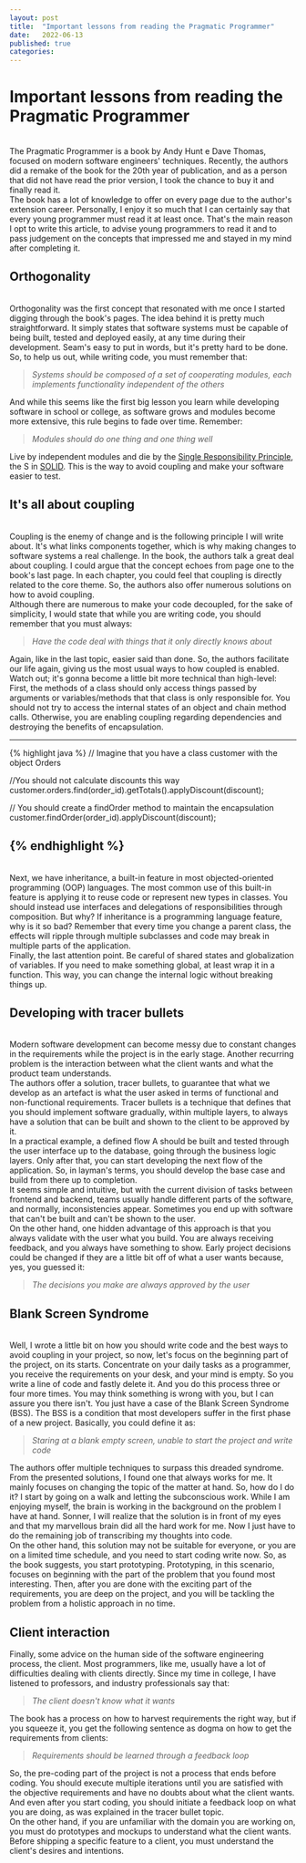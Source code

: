 ```yaml
---
layout: post
title:  "Important lessons from reading the Pragmatic Programmer"
date:   2022-06-13
published: true
categories:
---
```


# Important lessons from reading the Pragmatic Programmer
<br /> The Pragmatic Programmer is a book by Andy Hunt e Dave Thomas, focused on modern software engineers' techniques. Recently, the authors did a remake of the book for the 20th year of publication, and as a person that did not have read the prior version, I took the chance to buy it and finally read it. <br />
The book has a lot of knowledge to offer on every page due to the author's extension career. Personally, I enjoy it so much that I can certainly say that every young programmer must read it at least once. That's the main reason I opt to write this article, to advise young programmers to read it and to pass judgement on the concepts that impressed me and stayed in my mind after completing it.

## Orthogonality

<br /> Orthogonality was the first concept that resonated with me once I started digging through the book's pages. The idea behind it is pretty much straightforward. It simply states that software systems must be capable of being built, tested and deployed easily, at any time during their development. Seam's easy to put in words, but it's pretty hard to be done. So, to help us out, while writing code, you must remember that:

> *Systems should be composed of a set of cooperating modules, each implements functionality independent of the others*

And while this seems like the first big lesson you learn while developing software in school or college, as software grows and modules become more extensive, this rule begins to fade over time. Remember:

> *Modules should do one thing and one thing well*

Live by independent modules and die by the [Single Responsibility Principle](https://en.wikipedia.org/wiki/Single-responsibility_principle), the S in [SOLID](https://en.wikipedia.org/wiki/SOLID). This is the way to avoid coupling and make your software easier to test. <br />

## It's all about coupling 

<br /> Coupling is the enemy of change and is the following principle I will write about. It's what links components together, which is why making changes to software systems a real challenge.
In the book, the authors talk a great deal about coupling. I could argue that the concept echoes from page one to the book's last page. In each chapter, you could feel that coupling is directly related to the core theme. So, the authors also offer numerous solutions on how to avoid coupling. <br />
Although there are numerous to make your code decoupled, for the sake of simplicity, I would state that while you are writing code, you should remember that you must always:

> *Have the code deal with things that it only directly knows about*

Again, like in the last topic, easier said than done. So, the authors facilitate our life again, giving us the most usual ways to how coupled is enabled. Watch out; it's gonna become a little bit more technical than high-level: <br />
First, the methods of a class should only access things passed by arguments or variables/methods that that class is only responsible for. 
You should not try to access the internal states of an object and chain method calls. Otherwise, you are enabling coupling regarding dependencies and destroying the benefits of encapsulation. <br />

---
{% highlight java %}
// Imagine that you have a class customer with the object Orders

//You should not calculate discounts this way
customer.orders.find(order_id).getTotals().applyDiscount(discount);

// You should create a findOrder method to maintain the encapsulation
customer.findOrder(order_id).applyDiscount(discount);

{% endhighlight %}
---
<br>
Next, we have inheritance, a built-in feature in most objected-oriented programming (OOP) languages. The most common use of this built-in feature is applying it to reuse code or represent new types in classes. You should instead use interfaces and delegations of responsibilities through composition. 
But why? If inheritance is a programming language feature, why is it so bad? Remember that every time you change a parent class, the effects will ripple through multiple subclasses and code may break in multiple parts of the application. <br>
Finally, the last attention point. Be careful of shared states and globalization of variables. If you need to make something global, at least wrap it in a function. This way, you can change the internal logic without breaking things up.

## Developing with tracer bullets

<br /> Modern software development can become messy due to constant changes in the requirements while the project is in the early stage. Another recurring problem is the interaction between what the client wants and what the product team understands.
<br /> The authors offer a solution, tracer bullets, to guarantee that what we develop as an artefact is what the user asked in terms of functional and non-functional requirements. Tracer bullets is a technique that defines that you should implement software gradually, within multiple layers, to always have a solution that can be built and shown to the client to be approved by it. <br /> 
In a practical example, a defined flow A should be built and tested through the user interface up to the database, going through the business logic layers. Only after that, you can start developing the next flow of the application. So, in layman's terms, you should develop the base case and build from there up to completion. <br />
It seems simple and intuitive, but with the current division of tasks between frontend and backend, teams usually handle different parts of the software, and normally, inconsistencies appear. Sometimes you end up with software that can't be built and can't be shown to the user.  <br />
On the other hand, one hidden advantage of this approach is that you always validate with the user what you build. You are always receiving feedback, and you always have something to show. Early project decisions could be changed if they are a little bit off of what a user wants because, yes, you guessed it:

> *The decisions you make are always approved by the user*

## Blank Screen Syndrome

<br /> Well, I wrote a little bit on how you should write code and the best ways to avoid coupling in your project, so now, let's focus on the beginning part of the project, on its starts. Concentrate on your daily tasks as a programmer, you receive the requirements on your desk, and your mind is empty. So you write a line of code and fastly delete it. And you do this process three or four more times. You may think something is wrong with you, but I can assure you there isn't. You just have a case of the Blank Screen Syndrome (BSS).
The BSS is a condition that most developers suffer in the first phase of a new project. Basically, you could define it as: 

> *Staring at a blank empty screen, unable to start the project and write code*

The authors offer multiple techniques to surpass this dreaded syndrome. From the presented solutions, I found one that always works for me. It mainly focuses on changing the topic of the matter at hand. So, how do I do it? I start by going on a walk and letting the subconscious work. While I am enjoying myself, the brain is working in the background on the problem I have at hand. Sonner, I will realize that the solution is in front of my eyes and that my marvellous brain did all the hard work for me. Now I just have to do the remaining job of transcribing my thoughts into code. <br /> 
On the other hand, this solution may not be suitable for everyone, or you are on a limited time schedule, and you need to start coding write now. So, as the book suggests, you start prototyping. Prototyping, in this scenario, focuses on beginning with the part of the problem that you found most interesting. Then, after you are done with the exciting part of the requirements, you are deep on the project, and you will be tackling the problem from a holistic approach in no time. 

## Client interaction

Finally, some advice on the human side of the software engineering process, the client. Most programmers, like me, usually have a lot of difficulties dealing with clients directly. Since my time in college, I have listened to professors, and industry professionals say that:

> *The client doesn't know what it wants*

The book has a process on how to harvest requirements the right way, but if you squeeze it, you get the following sentence as dogma on how to get the requirements from clients:

> *Requirements should be learned through a feedback loop*

So, the pre-coding part of the project is not a process that ends before coding. You should execute multiple iterations until you are satisfied with the objective requirements and have no doubts about what the client wants. And even after you start coding, you should initiate a feedback loop on what you are doing, as was explained in the tracer bullet topic.  <br />
On the other hand, if you are unfamiliar with the domain you are working on, you must do prototypes and mockups to understand what the client wants. Before shipping a specific feature to a client, you must understand the client's desires and intentions.